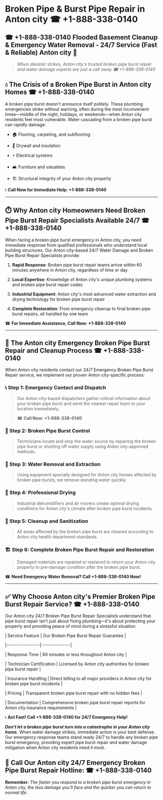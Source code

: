 # Broken Pipe & Burst Pipe Repair in Anton city ☎ +1-888-338-0140  
## ☎ +1-888-338-0140 Flooded Basement Cleanup & Emergency Water Removal - 24/7 Service (Fast & Reliable) Anton city 🚨  

> *When disaster strikes, Anton city's trusted broken pipe burst repair and water damage experts are just a call away ☎ +1-888-338-0140*  

## 💧 The Crisis of a Broken Pipe Burst in Anton city Homes ☎ +1-888-338-0140  

A broken pipe burst doesn't announce itself politely. These plumbing emergencies strike without warning, often during the most inconvenient times—middle of the night, holidays, or weekends—when Anton city residents feel most vulnerable. Water cascading from a broken pipe burst can rapidly damage:  

* 🏠 Flooring, carpeting, and subflooring  
* 🧱 Drywall and insulation  
* ⚡ Electrical systems  
* 🛋️ Furniture and valuables  
* 🏗️ Structural integrity of your Anton city property  

📞 **Call Now for Immediate Help: +1-888-338-0140**  

---  

## ⏱️ Why Anton city Homeowners Need Broken Pipe Burst Repair Specialists Available 24/7 ☎ +1-888-338-0140  

When facing a broken pipe burst emergency in Anton city, you need immediate response from qualified professionals who understand local building structures. Our Anton city-based 24/7 Water Damage and Broken Pipe Burst Repair Specialists provide:  

1. **Rapid Response**: Broken pipe burst repair teams arrive within 60 minutes anywhere in Anton city, regardless of time or day  
2. **Local Expertise**: Knowledge of Anton city's unique plumbing systems and broken pipe burst repair codes  
3. **Industrial Equipment**: Anton city's most advanced water extraction and drying technology for broken pipe burst repair  
4. **Complete Restoration**: From emergency cleanup to final broken pipe burst repairs, all handled by one team  

☎ **For Immediate Assistance, Call Now: +1-888-338-0140**  

---  

## 🔧 The Anton city Emergency Broken Pipe Burst Repair and Cleanup Process ☎ +1-888-338-0140  

When Anton city residents contact our 24/7 Emergency Broken Pipe Burst Repair service, we implement our proven Anton city-specific process:  

### 📞 Step 1: Emergency Contact and Dispatch  
> Our Anton city-based dispatchers gather critical information about your broken pipe burst and send the nearest repair team to your location immediately.  
> ☎ **Call Now: +1-888-338-0140**  

### 🚿 Step 2: Broken Pipe Burst Control  
> Technicians locate and stop the water source by repairing the broken pipe burst or shutting off water supply using Anton city-approved methods.  

### 🌊 Step 3: Water Removal and Extraction  
> Using equipment specially designed for Anton city homes affected by broken pipe bursts, we remove standing water quickly.  

### 💨 Step 4: Professional Drying  
> Industrial dehumidifiers and air movers create optimal drying conditions for Anton city's climate after broken pipe burst incidents.  

### 🧼 Step 5: Cleanup and Sanitization  
> All areas affected by the broken pipe burst are cleaned according to Anton city health department standards.  

### 🏗️ Step 6: Complete Broken Pipe Burst Repair and Restoration  
> Damaged materials are repaired or replaced to return your Anton city property to pre-damage condition after the broken pipe burst.  

☎ **Need Emergency Water Removal? Call +1-888-338-0140 Now!**  

---  

## ✅ Why Choose Anton city's Premier Broken Pipe Burst Repair Service? ☎ +1-888-338-0140  

Our Anton city 24/7 Broken Pipe Burst Repair Specialists understand that pipe burst repair isn't just about fixing plumbing—it's about protecting your property and providing peace of mind during a stressful situation.  

| Service Feature | Our Broken Pipe Burst Repair Guarantee |  
|-----------------|---------------|  
| Response Time | 60 minutes or less throughout Anton city |  
| Technician Certification | Licensed by Anton city authorities for broken pipe burst repair |  
| Insurance Handling | Direct billing to all major providers in Anton city for broken pipe burst incidents |  
| Pricing | Transparent broken pipe burst repair with no hidden fees |  
| Documentation | Comprehensive broken pipe burst repair reports for Anton city insurance requirements |  

📞 **Act Fast! Call +1-888-338-0140 for 24/7 Emergency Help!**  

***Don't let a broken pipe burst turn into a catastrophe in your Anton city home.*** When water damage strikes, immediate action is your best defense. Our emergency response teams stand ready 24/7 to handle any broken pipe burst emergency, providing expert pipe burst repair and water damage mitigation when Anton city residents need it most.  

## 📱 Call Our Anton city 24/7 Emergency Broken Pipe Burst Repair Hotline: ☎ +1-888-338-0140  

**Remember**: *The faster you respond to a broken pipe burst emergency in Anton city, the less damage you'll face and the quicker you can return to normal life.*